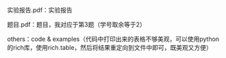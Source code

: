 实验报告.pdf：实验报告

题目.pdf：题目，我对应于第3题（学号取余等于2）

others：code & examples（代码中打印出来的表格不够美观，可以使用python的rich库，使用rich.table，然后将结果重定向到文件中即可，既美观又方便）
